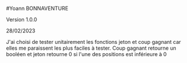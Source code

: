 #Yoann BONNAVENTURE

Version 1.0.0

28/02/2023

J'ai choisi de tester unitairement les fonctions jeton et coup gagnant car elles me paraissent les plus faciles à tester.
Coup gagnant retourne un booléen et jeton retourne 0 si l'une des positions est inférieure à 0